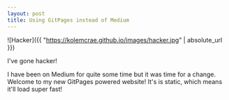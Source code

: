 ```yaml
---
layout: post
title: Using GitPages instead of Medium
---
```

![Hacker]({{ "https://kolemcrae.github.io/images/hacker.jpg" | absolute_url }})

I've gone hacker!

I have been on Medium for quite some time but it was time for a change. Welcome to my new GitPages powered website! It's is static, which means it'll load super fast! 




